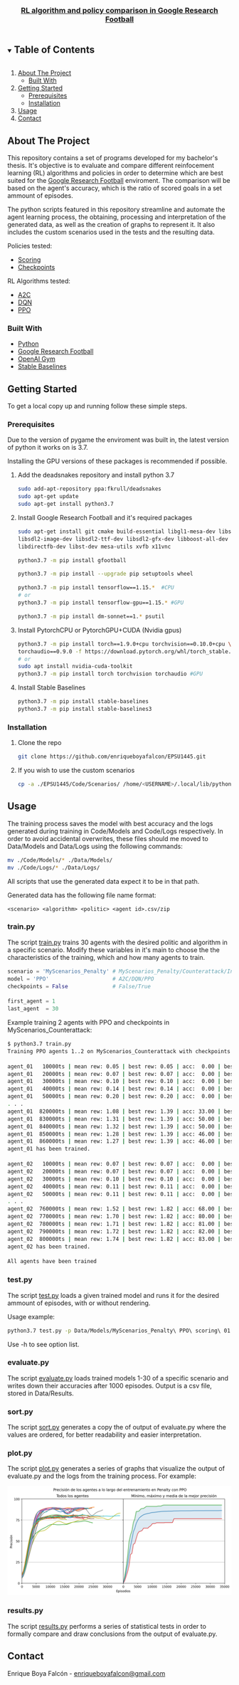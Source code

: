 <!--
*** Based on template: https://github.com/othneildrew/Best-README-Template
-->

<br />
<p align="center">
  <!-- <a href="https://github.com/enriqueboyafalcon/EPSU1445">
    <img src="images/logo.png" alt="Logo" width="80" height="80">
  </a> -->

  <a href="https://github.com/enriqueboyafalcon/EPSU1445">
    <h3 align="center">RL algorithm and policy comparison in Google Research Football</h3>
  </a>
  
  <!-- <p align="center">
    Set of programs implemented to 
  </p> -->
</p>



<!-- TABLE OF CONTENTS -->
<details open="open">
  <summary><h2 style="display: inline-block">Table of Contents</h2></summary>
  <ol>
    <li>
      <a href="#about-the-project">About The Project</a>
      <ul>
        <li><a href="#built-with">Built With</a></li>
      </ul>
    </li>
    <li>
      <a href="#getting-started">Getting Started</a>
      <ul>
        <li><a href="#prerequisites">Prerequisites</a></li>
        <li><a href="#installation">Installation</a></li>
      </ul>
    </li>
    <li><a href="#usage">Usage</a></li>
	<li><a href="#contact">Contact</a></li>
  </ol>
</details>



<!-- ABOUT THE PROJECT -->
## About The Project

This repository contains a set of programs developed for my bachelor's thesis. It's objective is to evaluate and compare different reinfocement learning (RL) algorithms and policies in order to determine which are best suited for the [Google Research Football](https://github.com/google-research/football) enviroment. The comparison will be based on the agent's accuracy, which is the ratio of scored goals in a set ammount of episodes.

The python scripts featured in this repository streamline and automate the agent learning process, the obtaining, processing and interpretation of the generated data, as well as the creation of graphs to represent it. It also includes the custom scenarios used in the tests and the resulting data.

Policies tested:
* [Scoring](https://arxiv.org/pdf/1907.11180.pdf#page=4)
* [Checkpoints](https://arxiv.org/pdf/1907.11180.pdf#page=4)

RL Algorithms tested:
* [A2C](https://stable-baselines3.readthedocs.io/en/master/modules/a2c.html)
* [DQN](https://stable-baselines3.readthedocs.io/en/master/modules/dqn.html)
* [PPO](https://stable-baselines3.readthedocs.io/en/master/modules/ppo.html)

### Built With

* [Python](https://www.python.org/)
* [Google Research Football](https://github.com/google-research/football)
* [OpenAI Gym](https://gym.openai.com/)
* [Stable Baselines](https://github.com/DLR-RM/stable-baselines3)


<!-- GETTING STARTED -->
## Getting Started

To get a local copy up and running follow these simple steps.

### Prerequisites

Due to the version of pygame the enviroment was built in, the latest version of python it works on is 3.7.

Installing the GPU versions of these packages is recommended if possible.

1. Add the deadsnakes repository and install python 3.7
   ```sh
   sudo add-apt-repository ppa:fkrull/deadsnakes
   sudo apt-get update
   sudo apt-get install python3.7
   ```

2. Install Google Research Football and it's required packages
   ```sh
   sudo apt-get install git cmake build-essential libgl1-mesa-dev libsdl2-dev \
   libsdl2-image-dev libsdl2-ttf-dev libsdl2-gfx-dev libboost-all-dev \
   libdirectfb-dev libst-dev mesa-utils xvfb x11vnc
   ```
   ```sh
   python3.7 -m pip install gfootball
   ```
   ```sh
   python3.7 -m pip install --upgrade pip setuptools wheel
   ```
   ```sh
   python3.7 -m pip install tensorflow==1.15.*  #CPU
   # or
   python3.7 -m pip install tensorflow-gpu==1.15.* #GPU
   ```
   ```sh
   python3.7 -m pip install dm-sonnet==1.* psutil
   ```
   
3. Install PytorchCPU or PytorchGPU+CUDA (Nvidia gpus)
   ```sh
   python3.7 -m pip install torch==1.9.0+cpu torchvision==0.10.0+cpu \
   torchaudio==0.9.0 -f https://download.pytorch.org/whl/torch_stable.html #CPU
   # or
   sudo apt install nvidia-cuda-toolkit
   python3.7 -m pip install torch torchvision torchaudio #GPU
   ```

4. Install Stable Baselines
   ```sh
   python3.7 -m pip install stable-baselines
   python3.7 -m pip install stable-baselines3
   ```

### Installation

1. Clone the repo
   ```sh
   git clone https://github.com/enriqueboyafalcon/EPSU1445.git
   ```

2. If you wish to use the custom scenarios
   ```sh
   cp -a ./EPSU1445/Code/Scenarios/ /home/<USERNAME>/.local/lib/python3.7/site-packages/gfootball/scenarios
   ```


<!-- USAGE EXAMPLES -->
## Usage

The training process saves the model with best accuracy and the logs generated during training in Code/Models and Code/Logs respectively. In order to avoid accidental overwrites, these files should me moved to Data/Models and Data/Logs using the following commands:

```sh
mv ./Code/Models/* ./Data/Models/
mv ./Code/Logs/* ./Data/Logs/
```

All scripts that use the generated data expect it to be in that path.

Generated data has the following file name format:

```
<scenario> <algorithm> <politic> <agent id>.csv/zip
```

### train.py

The script [train.py](Code/train.py) trains 30 agents with the desired politic and algorithm in a specific scenario. Modify these variables in it's main to choose the the characteristics of the training, which and how many agents to train.

```python
scenario = 'MyScenarios_Penalty' # MyScenarios_Penalty/Counterattack/Iniesta
model = 'PPO'                    # A2C/DQN/PPO
checkpoints = False              # False/True

first_agent = 1
last_agent  = 30
```

Example training 2 agents with PPO and checkpoints in MyScenarios_Counterattack:

```sh
$ python3.7 train.py 
Training PPO agents 1..2 on MyScenarios_Counterattack with checkpoints

agent_01   10000ts | mean rew: 0.05 | best rew: 0.05 | acc:  0.00 | best acc:  0.00 | stag: 15
agent_01   20000ts | mean rew: 0.07 | best rew: 0.07 | acc:  0.00 | best acc:  0.00 | stag: 15
agent_01   30000ts | mean rew: 0.10 | best rew: 0.10 | acc:  0.00 | best acc:  0.00 | stag: 15
agent_01   40000ts | mean rew: 0.14 | best rew: 0.14 | acc:  0.00 | best acc:  0.00 | stag: 15
agent_01   50000ts | mean rew: 0.20 | best rew: 0.20 | acc:  0.00 | best acc:  0.00 | stag: 15
. . .
agent_01  820000ts | mean rew: 1.08 | best rew: 1.39 | acc: 33.00 | best acc: 55.00 | stag:  5
agent_01  830000ts | mean rew: 1.31 | best rew: 1.39 | acc: 50.00 | best acc: 55.00 | stag:  4
agent_01  840000ts | mean rew: 1.32 | best rew: 1.39 | acc: 50.00 | best acc: 55.00 | stag:  3
agent_01  850000ts | mean rew: 1.28 | best rew: 1.39 | acc: 46.00 | best acc: 55.00 | stag:  2
agent_01  860000ts | mean rew: 1.27 | best rew: 1.39 | acc: 46.00 | best acc: 55.00 | stag:  1
agent_01 has been trained.

agent_02   10000ts | mean rew: 0.07 | best rew: 0.07 | acc:  0.00 | best acc:  0.00 | stag: 15
agent_02   20000ts | mean rew: 0.07 | best rew: 0.07 | acc:  0.00 | best acc:  0.00 | stag: 15
agent_02   30000ts | mean rew: 0.10 | best rew: 0.10 | acc:  0.00 | best acc:  0.00 | stag: 15
agent_02   40000ts | mean rew: 0.11 | best rew: 0.11 | acc:  0.00 | best acc:  0.00 | stag: 15
agent_02   50000ts | mean rew: 0.11 | best rew: 0.11 | acc:  0.00 | best acc:  0.00 | stag: 15
. . .
agent_02  760000ts | mean rew: 1.52 | best rew: 1.82 | acc: 68.00 | best acc: 88.00 | stag:  5
agent_02  770000ts | mean rew: 1.70 | best rew: 1.82 | acc: 80.00 | best acc: 88.00 | stag:  4
agent_02  780000ts | mean rew: 1.71 | best rew: 1.82 | acc: 81.00 | best acc: 88.00 | stag:  3
agent_02  790000ts | mean rew: 1.72 | best rew: 1.82 | acc: 82.00 | best acc: 88.00 | stag:  2
agent_02  800000ts | mean rew: 1.74 | best rew: 1.82 | acc: 83.00 | best acc: 88.00 | stag:  1
agent_02 has been trained.

All agents have been trained
```

### test.py

The script [test.py](Code/test.py) loads a given trained model and runs it for the desired ammount of episodes, with or without rendering. 

Usage example:

```sh
python3.7 test.py -p Data/Models/MyScenarios_Penalty\ PPO\ scoring\ 01.zip -e 10 -v -r
```

Use -h to see option list.

### evaluate.py

The script [evaluate.py](Code/evaluate.py) loads trained models 1-30 of a specific scenario and writes down their accuracies after 1000 episodes. Output is a csv file, stored in Data/Results.

### sort.py

The script [sort.py](Code/sort.py) generates a copy the of output of evaluate.py where the values are ordered, for better readability and easier interpretation.

### plot.py

The script [plot.py](Code/plot.py) generates a series of graphs that visualize the output of evaluate.py and the logs from the training process. For example:

![Penalti PPO Training logs](https://github.com/enriqueboyafalcon/EPSU1445/blob/master/Data/Graphs/plotall%2Bminmaxavg%20Penalty%20PPO%20scoring.png)

### results.py

The script [results.py](Code/results.py) performs a series of statistical tests in order to formally compare and draw conclusions from the output of evaluate.py.

<!-- CONTACT -->
## Contact

Enrique Boya Falcón - enriqueboyafalcon@gmail.com


<!-- MARKDOWN LINKS & IMAGES -->
<!-- https://www.markdownguide.org/basic-syntax/#reference-style-links -->
[contributors-shield]: https://img.shields.io/github/contributors/enriqueboyafalcon/repo.svg?style=for-the-badge
[contributors-url]: https://github.com/enriqueboyafalcon/EPSU1445/graphs/contributors
[forks-shield]: https://img.shields.io/github/forks/enriqueboyafalcon/repo.svg?style=for-the-badge
[forks-url]: https://github.com/enriqueboyafalcon/EPSU1445/network/members
[stars-shield]: https://img.shields.io/github/stars/enriqueboyafalcon/repo.svg?style=for-the-badge
[stars-url]: https://github.com/enriqueboyafalcon/EPSU1445/stargazers
[issues-shield]: https://img.shields.io/github/issues/enriqueboyafalcon/repo.svg?style=for-the-badge
[issues-url]: https://github.com/enriqueboyafalcon/EPSU1445/issues
[license-shield]: https://img.shields.io/github/license/enriqueboyafalcon/repo.svg?style=for-the-badge
[license-url]: https://github.com/enriqueboyafalcon/EPSU1445/blob/master/LICENSE.txt
[linkedin-shield]: https://img.shields.io/badge/-LinkedIn-black.svg?style=for-the-badge&logo=linkedin&colorB=555
[linkedin-url]: https://linkedin.com/in/enrique-boya-falcon/
